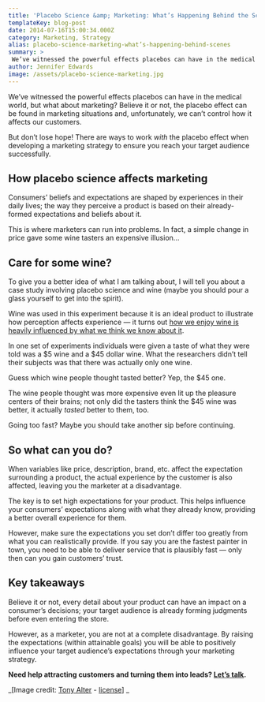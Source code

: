 ```yaml
---
title: 'Placebo Science &amp; Marketing: What’s Happening Behind the Scenes'
templateKey: blog-post
date: 2014-07-16T15:00:34.000Z
category: Marketing, Strategy
alias: placebo-science-marketing-what’s-happening-behind-scenes
summary: > 
 We’ve witnessed the powerful effects placebos can have in the medical world, but what about marketing? Believe it or not, the placebo effect can be found in marketing situations and, unfortunately, we can’t control how it affects our customers.
author: Jennifer Edwards
image: /assets/placebo-science-marketing.jpg
---
```


We’ve witnessed the powerful effects placebos can have in the medical world, but what about marketing? Believe it or not, the placebo effect can be found in marketing situations and, unfortunately, we can’t control how it affects our customers.

But don’t lose hope! There are ways to work _with_ the placebo effect when developing a marketing strategy to ensure you reach your target audience successfully.

How placebo science affects marketing
-------------------------------------

Consumers’ beliefs and expectations are shaped by experiences in their daily lives; the way they perceive a product is based on their already-formed expectations and beliefs about it.

This is where marketers can run into problems. In fact, a simple change in price gave some wine tasters an expensive illusion...

Care for some wine?
-------------------

To give you a better idea of what I am talking about, I will tell you about a case study involving placebo science and wine (maybe you should pour a glass yourself to get into the spirit).

Wine was used in this experiment because it is an ideal product to illustrate how perception affects experience — it turns out [how we enjoy wine is heavily influenced by what we think we know about it](http://www.forbes.com/sites/rogerdooley/2014/02/13/placebo-marketing/).

In one set of experiments individuals were given a taste of what they were told was a $5 wine and a $45 dollar wine. What the researchers didn’t tell their subjects was that there was actually only one wine.

Guess which wine people thought tasted better? Yep, the $45 one.

The wine people thought was more expensive even lit up the pleasure centers of their brains; not only did the tasters think the $45 wine was better, it actually _tasted_ better to them, too.

Going too fast? Maybe you should take another sip before continuing.

So what can you do?
-------------------

When variables like price, description, brand, etc. affect the expectation surrounding a product, the actual experience by the customer is also affected, leaving you the marketer at a disadvantage.

The key is to set high expectations for your product. This helps influence your consumers’ expectations along with what they already know, providing a better overall experience for them.

However, make sure the expectations you set don’t differ too greatly from what you can realistically provide. If you say you are the fastest painter in town, you need to be able to deliver service that is plausibly fast — only then can you gain customers’ trust.

Key takeaways
-------------

Believe it or not, every detail about your product can have an impact on a consumer’s decisions; your target audience is already forming judgments before even entering the store.

However, as a marketer, you are not at a complete disadvantage. By raising the expectations (within attainable goals) you will be able to positively influence your target audience’s expectations through your marketing strategy.

**Need help attracting customers and turning them into leads? [Let’s talk](/contact-us).**

_\[Image credit: [Tony Alter](https://www.flickr.com/photos/78428166@N00/4433318139/in/photolist-7KKV2D-DTLG2-6CzNZG-hBspSK-8qgj6F-9vnCza-hZ7qHj-6fNEVF-hUuGP2-fh27sX-8cXnPr-cHKZYm-2pDLb-5NKuzd-5Zz7k9-8SZvBN-5zyR3b-dRsLkh-fEu7s6-8d1FzS-8d1FBh-4obCbZ-dVcLAP-7ZuRnZ-dCmRmq-dX8F3Z-hSX46z-gXPBoX-6pnqXB-7w6krx-hUud59-6fNDnc-9dsPvL-F7oFb-jBTAse-hSHtMu-Bh9P2-fokmNm-fbycca-gXPH3w-5npx2x-ai89YQ-aeAK5T-4J71SH-9SA1Vq-99yCUM-aUTzyi-akvh4P-dJF9Er-p84Te) - [license](https://creativecommons.org/licenses/by/2.0/)\] _